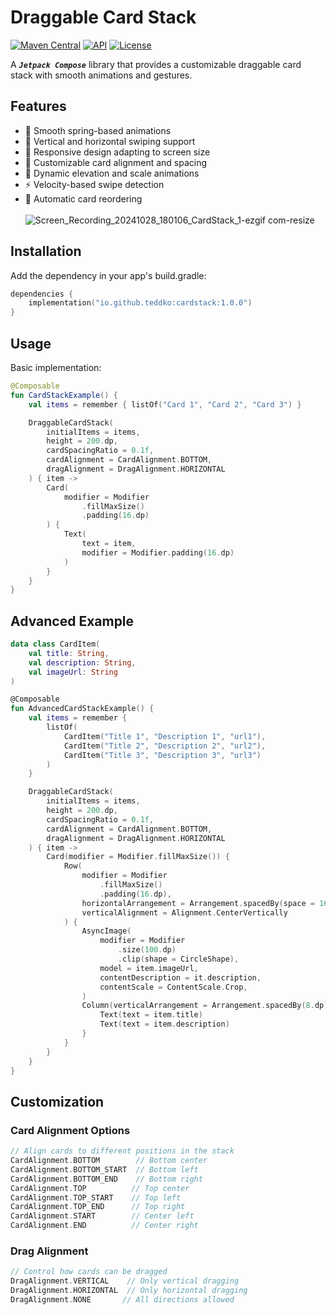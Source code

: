 # Draggable Card Stack

[![Maven Central](https://img.shields.io/maven-central/v/io.github.teddko/cardstack.svg)](https://search.maven.org/artifact/io.github.teddko/cardstack/1.0.0/aar)
[![API](https://img.shields.io/badge/API-23%2B-brightgreen.svg?style=flat)](https://android-arsenal.com/api?level=23)
[![License](https://img.shields.io/badge/License-Apache%202.0-blue.svg)](https://opensource.org/licenses/Apache-2.0)

A ***`Jetpack Compose`*** library that provides a customizable draggable card stack with smooth
animations and gestures.

## Features

- 🎯 Smooth spring-based animations
- 🔄 Vertical and horizontal swiping support
- 📱 Responsive design adapting to screen size
- 🎨 Customizable card alignment and spacing
- 💫 Dynamic elevation and scale animations
- ⚡ Velocity-based swipe detection
- 🔄 Automatic card reordering
  </br></br>
  ![Screen_Recording_20241028_180106_CardStack_1-ezgif com-resize](https://github.com/user-attachments/assets/a66a711e-28af-4d27-ab2b-a9b1681fb455)

## Installation

Add the dependency in your app's build.gradle:

```kotlin
dependencies {
    implementation("io.github.teddko:cardstack:1.0.0")
}
```

## Usage

Basic implementation:

```kotlin
@Composable
fun CardStackExample() {
    val items = remember { listOf("Card 1", "Card 2", "Card 3") }

    DraggableCardStack(
        initialItems = items,
        height = 200.dp,
        cardSpacingRatio = 0.1f,
        cardAlignment = CardAlignment.BOTTOM,
        dragAlignment = DragAlignment.HORIZONTAL
    ) { item ->
        Card(
            modifier = Modifier
                .fillMaxSize()
                .padding(16.dp)
        ) {
            Text(
                text = item,
                modifier = Modifier.padding(16.dp)
            )
        }
    }
}
```

## Advanced Example

```kotlin
data class CardItem(
    val title: String,
    val description: String,
    val imageUrl: String
)

@Composable
fun AdvancedCardStackExample() {
    val items = remember {
        listOf(
            CardItem("Title 1", "Description 1", "url1"),
            CardItem("Title 2", "Description 2", "url2"),
            CardItem("Title 3", "Description 3", "url3")
        )
    }

    DraggableCardStack(
        initialItems = items,
        height = 200.dp,
        cardSpacingRatio = 0.1f,
        cardAlignment = CardAlignment.BOTTOM,
        dragAlignment = DragAlignment.HORIZONTAL
    ) { item ->
        Card(modifier = Modifier.fillMaxSize()) {
            Row(
                modifier = Modifier
                    .fillMaxSize()
                    .padding(16.dp),
                horizontalArrangement = Arrangement.spacedBy(space = 16.dp),
                verticalAlignment = Alignment.CenterVertically
            ) {
                AsyncImage(
                    modifier = Modifier
                        .size(100.dp)
                        .clip(shape = CircleShape),
                    model = item.imageUrl,
                    contentDescription = it.description,
                    contentScale = ContentScale.Crop,
                )
                Column(verticalArrangement = Arrangement.spacedBy(8.dp)) {
                    Text(text = item.title)
                    Text(text = item.description)
                }
            }
        }
    }
}
```

## Customization

### Card Alignment Options

```kotlin
// Align cards to different positions in the stack
CardAlignment.BOTTOM        // Bottom center
CardAlignment.BOTTOM_START  // Bottom left
CardAlignment.BOTTOM_END    // Bottom right
CardAlignment.TOP          // Top center
CardAlignment.TOP_START    // Top left
CardAlignment.TOP_END      // Top right
CardAlignment.START        // Center left
CardAlignment.END          // Center right
```

### Drag Alignment

```kotlin
// Control how cards can be dragged
DragAlignment.VERTICAL    // Only vertical dragging
DragAlignment.HORIZONTAL  // Only horizontal dragging
DragAlignment.NONE       // All directions allowed
```
